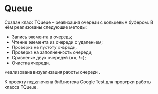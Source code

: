 # Queue


Создан класс TQueue – реализация очереди с кольцевым буфером. В нём реализованы следующие методы:

- Запись элемента в очередь;
- Чтение элемента из очереди с удалением;
- Проверка на пустоту очереди;
- Проверка на заполненность очереди;
- Сравнение двух очередей (==, !=);
- Очистка очереди.

Реализована визуализация работы очереди .

К проекту подключена библиотека Google Test для проверки работы класса TQueue.
